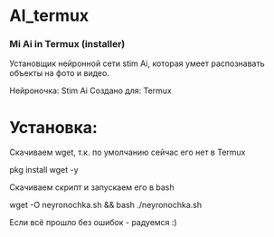 # AI_termux
### Mi Ai  in Termux (installer) ###

Установщик нейронной сети stim Ai, которая умеет распознавать объекты на фото и видео.

Нейроночка: Stim Ai
Создано для: Termux

# Установка:

Скачиваем wget, т.к. по умолчанию сейчас его нет в Termux 

pkg install wget -y 

Скачиваем скрипт и запускаем его в bash

wget  -O neyronochka.sh && bash ./neyronochka.sh


Если всё прошло без ошибок - радуемся :)


### 
